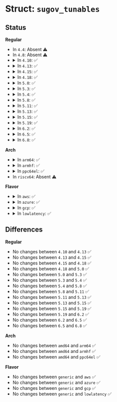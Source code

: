 # Struct: <code>sugov_tunables</code>

## Status
<b>Regular</b>
<ul>
<li>
In <code>4.4</code>: Absent ⚠️
</li>
<li>
In <code>4.8</code>: Absent ⚠️
</li>
<li>
<details>
<summary>In <code>4.10</code>: ✅</summary>

```c
struct sugov_tunables {
    struct gov_attr_set attr_set;
    unsigned int rate_limit_us;
};
```
</details>
</li>
<li>
<details>
<summary>In <code>4.13</code>: ✅</summary>

```c
struct sugov_tunables {
    struct gov_attr_set attr_set;
    unsigned int rate_limit_us;
};
```
</details>
</li>
<li>
<details>
<summary>In <code>4.15</code>: ✅</summary>

```c
struct sugov_tunables {
    struct gov_attr_set attr_set;
    unsigned int rate_limit_us;
};
```
</details>
</li>
<li>
<details>
<summary>In <code>4.18</code>: ✅</summary>

```c
struct sugov_tunables {
    struct gov_attr_set attr_set;
    unsigned int rate_limit_us;
};
```
</details>
</li>
<li>
<details>
<summary>In <code>5.0</code>: ✅</summary>

```c
struct sugov_tunables {
    struct gov_attr_set attr_set;
    unsigned int rate_limit_us;
};
```
</details>
</li>
<li>
<details>
<summary>In <code>5.3</code>: ✅</summary>

```c
struct sugov_tunables {
    struct gov_attr_set attr_set;
    unsigned int rate_limit_us;
};
```
</details>
</li>
<li>
<details>
<summary>In <code>5.4</code>: ✅</summary>

```c
struct sugov_tunables {
    struct gov_attr_set attr_set;
    unsigned int rate_limit_us;
};
```
</details>
</li>
<li>
<details>
<summary>In <code>5.8</code>: ✅</summary>

```c
struct sugov_tunables {
    struct gov_attr_set attr_set;
    unsigned int rate_limit_us;
};
```
</details>
</li>
<li>
<details>
<summary>In <code>5.11</code>: ✅</summary>

```c
struct sugov_tunables {
    struct gov_attr_set attr_set;
    unsigned int rate_limit_us;
};
```
</details>
</li>
<li>
<details>
<summary>In <code>5.13</code>: ✅</summary>

```c
struct sugov_tunables {
    struct gov_attr_set attr_set;
    unsigned int rate_limit_us;
};
```
</details>
</li>
<li>
<details>
<summary>In <code>5.15</code>: ✅</summary>

```c
struct sugov_tunables {
    struct gov_attr_set attr_set;
    unsigned int rate_limit_us;
};
```
</details>
</li>
<li>
<details>
<summary>In <code>5.19</code>: ✅</summary>

```c
struct sugov_tunables {
    struct gov_attr_set attr_set;
    unsigned int rate_limit_us;
};
```
</details>
</li>
<li>
<details>
<summary>In <code>6.2</code>: ✅</summary>

```c
struct sugov_tunables {
    struct gov_attr_set attr_set;
    unsigned int rate_limit_us;
};
```
</details>
</li>
<li>
<details>
<summary>In <code>6.5</code>: ✅</summary>

```c
struct sugov_tunables {
    struct gov_attr_set attr_set;
    unsigned int rate_limit_us;
};
```
</details>
</li>
<li>
<details>
<summary>In <code>6.8</code>: ✅</summary>

```c
struct sugov_tunables {
    struct gov_attr_set attr_set;
    unsigned int rate_limit_us;
};
```
</details>
</li>
</ul>
<b>Arch</b>
<ul>
<li>
<details>
<summary>In <code>arm64</code>: ✅</summary>

```c
struct sugov_tunables {
    struct gov_attr_set attr_set;
    unsigned int rate_limit_us;
};
```
</details>
</li>
<li>
<details>
<summary>In <code>armhf</code>: ✅</summary>

```c
struct sugov_tunables {
    struct gov_attr_set attr_set;
    unsigned int rate_limit_us;
};
```
</details>
</li>
<li>
<details>
<summary>In <code>ppc64el</code>: ✅</summary>

```c
struct sugov_tunables {
    struct gov_attr_set attr_set;
    unsigned int rate_limit_us;
};
```
</details>
</li>
<li>
In <code>riscv64</code>: Absent ⚠️
</li>
</ul>
<b>Flavor</b>
<ul>
<li>
<details>
<summary>In <code>aws</code>: ✅</summary>

```c
struct sugov_tunables {
    struct gov_attr_set attr_set;
    unsigned int rate_limit_us;
};
```
</details>
</li>
<li>
<details>
<summary>In <code>azure</code>: ✅</summary>

```c
struct sugov_tunables {
    struct gov_attr_set attr_set;
    unsigned int rate_limit_us;
};
```
</details>
</li>
<li>
<details>
<summary>In <code>gcp</code>: ✅</summary>

```c
struct sugov_tunables {
    struct gov_attr_set attr_set;
    unsigned int rate_limit_us;
};
```
</details>
</li>
<li>
<details>
<summary>In <code>lowlatency</code>: ✅</summary>

```c
struct sugov_tunables {
    struct gov_attr_set attr_set;
    unsigned int rate_limit_us;
};
```
</details>
</li>
</ul>

## Differences
<b>Regular</b>
<ul>
<li>
No changes between <code>4.10</code> and <code>4.13</code> ✅
</li>
<li>
No changes between <code>4.13</code> and <code>4.15</code> ✅
</li>
<li>
No changes between <code>4.15</code> and <code>4.18</code> ✅
</li>
<li>
No changes between <code>4.18</code> and <code>5.0</code> ✅
</li>
<li>
No changes between <code>5.0</code> and <code>5.3</code> ✅
</li>
<li>
No changes between <code>5.3</code> and <code>5.4</code> ✅
</li>
<li>
No changes between <code>5.4</code> and <code>5.8</code> ✅
</li>
<li>
No changes between <code>5.8</code> and <code>5.11</code> ✅
</li>
<li>
No changes between <code>5.11</code> and <code>5.13</code> ✅
</li>
<li>
No changes between <code>5.13</code> and <code>5.15</code> ✅
</li>
<li>
No changes between <code>5.15</code> and <code>5.19</code> ✅
</li>
<li>
No changes between <code>5.19</code> and <code>6.2</code> ✅
</li>
<li>
No changes between <code>6.2</code> and <code>6.5</code> ✅
</li>
<li>
No changes between <code>6.5</code> and <code>6.8</code> ✅
</li>
</ul>
<b>Arch</b>
<ul>
<li>
No changes between <code>amd64</code> and <code>arm64</code> ✅
</li>
<li>
No changes between <code>amd64</code> and <code>armhf</code> ✅
</li>
<li>
No changes between <code>amd64</code> and <code>ppc64el</code> ✅
</li>
</ul>
<b>Flavor</b>
<ul>
<li>
No changes between <code>generic</code> and <code>aws</code> ✅
</li>
<li>
No changes between <code>generic</code> and <code>azure</code> ✅
</li>
<li>
No changes between <code>generic</code> and <code>gcp</code> ✅
</li>
<li>
No changes between <code>generic</code> and <code>lowlatency</code> ✅
</li>
</ul>
